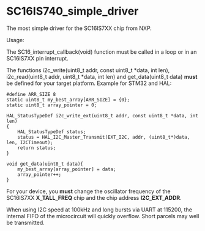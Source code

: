 # SC16IS740_simple_driver

The most simple driver for the SC16IS7XX chip from NXP.

Usage:

The SC16_interrupt_callback(void) function must be called in a loop or in an SC16IS7XX pin interrupt. 

The functions i2c_write(uint8_t addr, const uint8_t *data, int len), i2c_read(uint8_t addr, uint8_t *data, int len) and get_data(uint8_t data) **must** be defined for your target platform.
Example for STM32 and HAL:
```
#define ARR_SIZE 8
static uint8_t my_best_array[ARR_SIZE] = {0};
static uint8_t array_pointer = 0;

HAL_StatusTypeDef i2c_write_ext(uint8_t addr, const uint8_t *data, int len)
{
    HAL_StatusTypeDef status;
    status = HAL_I2C_Master_Transmit(EXT_I2C, addr, (uint8_t*)data, len, I2CTimeout);
    return status;
}

void get_data(uint8_t data){
    my_best_array[array_pointer] = data;
    array_pointer++;
}
```

For your device, you **must** change the oscillator frequency of the SC16IS7XX **X_TALL_FREQ** chip and the chip address **I2C_EXT_ADDR**.

When using I2C speed at 100kHz and long bursts via UART at 115200, the internal FIFO of the microcircuit will quickly overflow. Short parcels may well be transmitted.
